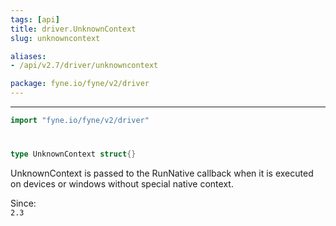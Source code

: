 ```yaml
---
tags: [api]
title: driver.UnknownContext
slug: unknowncontext

aliases:
- /api/v2.7/driver/unknowncontext

package: fyne.io/fyne/v2/driver
---
```



---
```go
import "fyne.io/fyne/v2/driver"
```

#

###

```go
type UnknownContext struct{}
```

UnknownContext is passed to the RunNative callback when it is executed on devices or windows without special native context.


<div class="since">Since: <code>
2.3</code></div>
